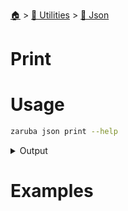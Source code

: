 <!--startTocHeader-->
[🏠](../../README.md) > [🔧 Utilities](../README.md) > [🍠 Json](README.md)
# Print
<!--endTocHeader-->

# Usage

<!--startCode-->
```bash
zaruba json print --help
```
 
<details>
<summary>Output</summary>
 
```````
Print JSON map or list

Usage:
  zaruba json print <mapOrList> [jsonFileName] [flags]

Aliases:
  print, write

Flags:
  -h, --help     help for print
  -p, --pretty   pretty print (default true)
```````
</details>
<!--endCode-->

# Examples


<!--startTocSubTopic-->
<!--endTocSubTopic-->
